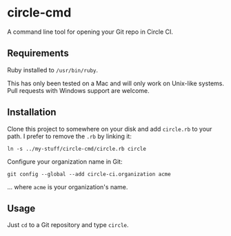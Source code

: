 # circle-cmd

A command line tool for opening your Git repo in Circle CI.

## Requirements

Ruby installed to `/usr/bin/ruby`.

This has only been tested on a Mac and will only work on Unix-like systems.
Pull requests with Windows support are welcome.

## Installation

Clone this project to somewhere on your disk and add `circle.rb` to your path.
I prefer to remove the `.rb` by linking it:

```
ln -s ../my-stuff/circle-cmd/circle.rb circle
```

Configure your organization name in Git:

```
git config --global --add circle-ci.organization acme
```

... where `acme` is your organization's name.

## Usage

Just `cd` to a Git repository and type `circle`.
